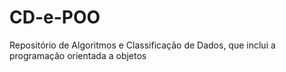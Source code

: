 # CD-e-POO
Repositório de Algoritmos e Classificação de Dados, que inclui a programação orientada a objetos 
